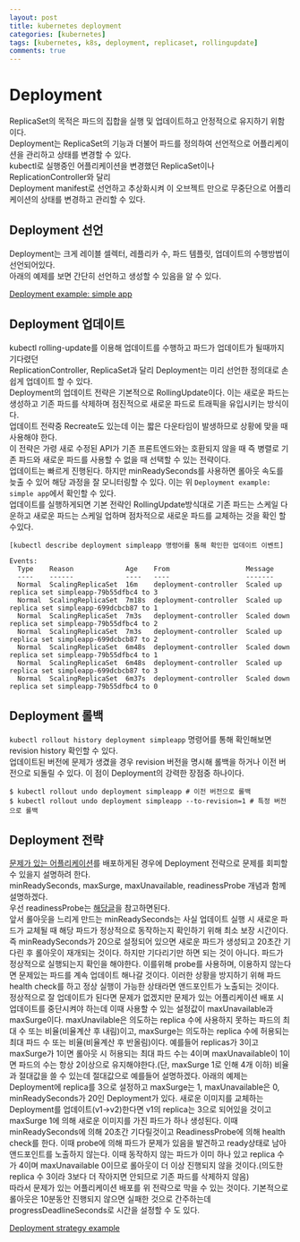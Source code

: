 ```yaml
---
layout: post
title: kubernetes deployment
categories: [kubernetes]
tags: [kubernetes, k8s, deployment, replicaset, rollingupdate]
comments: true
---
```


# Deployment
ReplicaSet의 목적은 파드의 집합을 실행 및 업데이트하고 안정적으로 유지하기 위함이다. <br>
Deployment는 ReplicaSet의 기능과 더불어 파드를 정의하여 선언적으로 어플리케이션을 관리하고 상태를 변경할 수 있다. <br>
kubectl로 실행중인 어플리케이션을 변경했던 ReplicaSet이나 ReplicationController와 달리 <br>
Deployment manifest로 선언하고 추상화시켜 이 오브젝트 만으로 무중단으로 어플리케이션의 상태를 변경하고 관리할 수 있다.

## Deployment 선언
Deployment는 크게 레이블 셀렉터, 레플리카 수, 파드 템플릿, 업데이트의 수행방법이 선언되어있다.  
아래의 예제를 보면 간단히 선언하고 생성할 수 있음을 알 수 있다.  

[Deployment example: simple app](https://github.com/jini-lee/k8s-practice/tree/master/deployment)

## Deployment 업데이트
kubectl rolling-update를 이용해 업데이트를 수행하고 파드가 업데이트가 될때까지 기다렸던  
ReplicationController, ReplicaSet과 달리 Deployment는 미리 선언한 정의대로 손쉽게 업데이트 할 수 있다.  
Deployment의 업데이트 전략은 기본적으로 RollingUpdate이다. 이는 새로운 파드는 생성하고 기존 파드를 삭제하며 점진적으로 새로운 파드로 트래픽을 유입시키는 방식이다.  
업데이트 전략중 Recreate도 있는데 이는 짧은 다운타임이 발생하므로 상황에 맞을 때 사용해야 한다.  
이 전략은 가령 새로 수정된 API가 기존 프론트엔드와는 호환되지 않을 때 즉 병렬로 기존 파드와 새로운 파드를 사용할 수 없을 때 선택할 수 있는 전략이다.  
업데이트는 빠르게 진행된다. 하지만 minReadySeconds를 사용하면 롤아웃 속도를 늦출 수 있어 해당 과정을 잘 모니터링할 수 있다. 이는 위 `Deployment example: simple app`에서 확인할 수 있다.  
업데이트를 실행하게되면 기본 전략인 RollingUpdate방식대로 기존 파드는 스케일 다운하고 새로운 파드는 스케일 업하며 점차적으로 새로운 파드를 교체하는 것을 확인 할 수있다.

```
[kubectl describe deployment simpleapp 명령어를 통해 확인한 업데이트 이벤트]

Events:
  Type    Reason             Age    From                   Message
  ----    ------             ----   ----                   -------
  Normal  ScalingReplicaSet  16m    deployment-controller  Scaled up replica set simpleapp-79b55dfbc4 to 3
  Normal  ScalingReplicaSet  7m18s  deployment-controller  Scaled up replica set simpleapp-699dcbcb87 to 1
  Normal  ScalingReplicaSet  7m3s   deployment-controller  Scaled down replica set simpleapp-79b55dfbc4 to 2
  Normal  ScalingReplicaSet  7m3s   deployment-controller  Scaled up replica set simpleapp-699dcbcb87 to 2
  Normal  ScalingReplicaSet  6m48s  deployment-controller  Scaled down replica set simpleapp-79b55dfbc4 to 1
  Normal  ScalingReplicaSet  6m48s  deployment-controller  Scaled up replica set simpleapp-699dcbcb87 to 3
  Normal  ScalingReplicaSet  6m37s  deployment-controller  Scaled down replica set simpleapp-79b55dfbc4 to 0
```

## Deployment 롤백
`kubectl rollout history deployment simpleapp` 명령어를 통해 확인해보면 revision history 확인할 수 있다.  
업데이트된 버전에 문제가 생겼을 경우 revision 버전을 명시해 롤백을 하거나 이전 버전으로 되돌릴 수 있다. 이 점이 Deployment의 강력한 장점중 하나이다.  

```
$ kubectl rollout undo deployment simpleapp # 이전 버전으로 롤백
$ kubectl rollout undo deployment simpleapp --to-revision=1 # 특정 버전으로 롤백
```

## Deployment 전략
[문제가 있는 어플리케이션](https://hub.docker.com/r/zaddyjini/unhealthy)를 배포하게된 경우에 Deployment 전략으로 문제를 회피할 수 있을지 설명하려 한다.  
minReadySeconds, maxSurge, maxUnavailable, readinessProbe 개념과 함께 설명하겠다.  
우선 readinessProbe는 [해당글](https://jini-lee.github.io/kubernetes/2020/08/19/probe/)을 참고하면된다.  
앞서 롤아웃을 느리게 만드는 minReadySeconds는 사실 업데이트 실행 시 새로운 파드가 교체될 때 해당 파드가 정상적으로 동작하는지 확인하기 위해 최소 보장 시간이다. 즉 minReadySeconds가 20으로 설정되어 있으면 새로운 파드가 생성되고 20초간 기다린 후 롤아웃이 재개되는 것이다. 하지만 기다리기만 하면 되는 것이 아니다. 파드가 정상적으로 실행되는지 확인을 해야한다. 이를위해 probe를 사용하며, 이용하지 않는다면 문제있는 파드를 계속 업데이트 해나갈 것이다. 이러한 상황을 방지하기 위해 파드 health check를 하고 정상 실행이 가능한 상태라면 앤드포인트가 노출되는 것이다.  
정상적으로 잘 업데이트가 된다면 문제가 없겠지만 문제가 있는 어플리케이션 배포 시 업데이트를 중단시켜야 하는데 이때 사용할 수 있는 설정값이 maxUnavailable과 maxSurge이다. maxUnavilable은 의도하는 replica 수에 사용하지 못하는 파드의 최대 수 또는 비율(비율계산 후 내림)이고, maxSurge는 의도하는 replica 수에 허용되는 최대 파드 수 또는 비율(비율계산 후 반올림)이다. 예를들어 replicas가 3이고 maxSurge가 1이면 롤아웃 시 허용되는 최대 파드 수는 4이며 maxUnavailable이 1이면 파드의 수는 항상 2이상으로 유지해야한다.(단, maxSurge 1로 인해 4개 이하)
비율과 절대값을 쓸 수 있는데 절대값으로 예를들어 설명하겠다. 아래의 예제는  Deployment에 replica를 3으로 설정하고 maxSurge는 1, maxUnavailable은 0, minReadySeconds가 20인 Deployment가 있다. 새로운 이미지를 교체하는 Deployment를 업데이트(v1->v2)한다면 v1의 replica는 3으로 되어있을 것이고 maxSurge 1에 의해 새로운 이미지를 가진 파드가 하나 생성된다. 이때 minReadySeconds에 의해 20초간 기다릴것이고 ReadinessProbe에 의해 health check를 한다. 이때 probe에 의해 파드가 문제가 있음을 발견하고 ready상태로 남아 앤드포인트를 노출하지 않는다. 이때 동작하지 않는 파드가 이미 하나 있고 replica 수가 4이며 maxUnavailable 0이므로 롤아웃이 더 이상 진행되지 않을 것이다.(의도한 replica 수 3이라 3보다 더 작아지면 안되므로 기존 파드를 삭제하지 않음)  
따라서 문제가 있는 어플리케이션 배포를 위 전략으로 막을 수 있는 것이다. 기본적으로 롤아웃은 10분동안 진행되지 않으면 실패한 것으로 간주하는데 progressDeadlineSeconds로 시간을 설정할 수 도 있다.


[Deployment strategy example](https://github.com/jini-lee/k8s-practice/tree/master/deployment/strategy)
